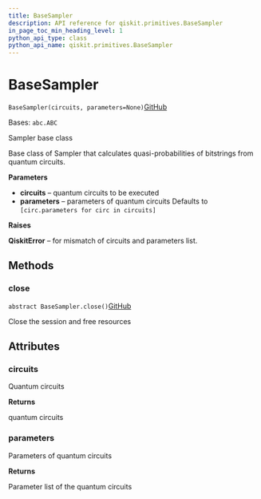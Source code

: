 ```yaml
---
title: BaseSampler
description: API reference for qiskit.primitives.BaseSampler
in_page_toc_min_heading_level: 1
python_api_type: class
python_api_name: qiskit.primitives.BaseSampler
---
```


# BaseSampler

<span id="qiskit.primitives.BaseSampler" />

`BaseSampler(circuits, parameters=None)`[GitHub](https://github.com/qiskit/qiskit/tree/stable/0.20/qiskit/primitives/base_sampler.py "view source code")

Bases: `abc.ABC`

Sampler base class

Base class of Sampler that calculates quasi-probabilities of bitstrings from quantum circuits.

**Parameters**

*   **circuits** – quantum circuits to be executed
*   **parameters** – parameters of quantum circuits Defaults to `[circ.parameters for circ in circuits]`

**Raises**

**QiskitError** – for mismatch of circuits and parameters list.

## Methods

### close

<span id="qiskit.primitives.BaseSampler.close" />

`abstract BaseSampler.close()`[GitHub](https://github.com/qiskit/qiskit/tree/stable/0.20/qiskit/primitives/base_sampler.py "view source code")

Close the session and free resources

## Attributes

<span id="qiskit.primitives.BaseSampler.circuits" />

### circuits

Quantum circuits

**Returns**

quantum circuits

<span id="qiskit.primitives.BaseSampler.parameters" />

### parameters

Parameters of quantum circuits

**Returns**

Parameter list of the quantum circuits

